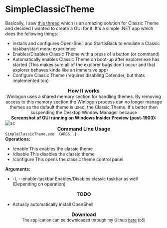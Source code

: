 # SimpleClassicTheme<div><font size="5">
</font></div>Basically, I saw <a href="http://winclassic.boards.net/thread/413/reversibly-enable-disable-classic-powershell">this thread</a> which is an amazing solution for Classic Theme and decided I wanted to create a GUI for it. It's a simple .NET app which does the following things:<ul><li>Installs and configures Open-Shell and StartIsBack to emulate a Classic taskbar/start menu experience</li>    <li>Enables/Disables Classic Theme with a press of a button (or command)</li>    <li>Automatically enables Classic Theme on boot-up after explorer.exe has started (This makes sure all of the explorer bugs don't occur and that explorer behaves kinda like an immersive app)</li>    <li>Configure Classic Theme (requires disabling Defender, but thats implemented too)</li></ul>
<div align="center"><b><font size="3">How It works</font></b></div><div align="center">Winlogon uses a shared memory section for handling themes. By removing access to this memory section the Winlogon process can no longer manage themes so the default theme is used, the Classic Theme. It's better then suspending the Desktop Window Manager because 
</div>
<div align="center"><b>Screenshot of GUI running on Windows Insider Preview (post-1903):</b></div><div align="center"><b></b>
</div><img alt="sc" src="https://i.imgur.com/PDkTtsB.png" style="max-width:100%;">

<div align="center"><b><font size="3">Command Line Usage</font></b>
</div>
<code>SimpleClassicTheme.exe <OPERATION> {ARGS..}</code><br>
<b>Operations:</b>
    <ul><li>/enable This enables the classic theme</li>	<li>/disable This disables the classic theme</li>	<li>/configure This opens the classic theme control panel</li>
</ul><b>Arguments:</b>
<ul><li>-t, --enable-taskbar Enables/Disables classic taskbar as well (Depending on operation)</li></ul><b>
</b><div align="center"><b><font size="3">TODO</font></b>
    </div><ul><li><div align="left">Actually automatically install OpenShell
</div></li></ul><div align="center"><font size="3"><b>Download</b></font></div><div align="center"><font size="3">
</font></div><div align="center"><font size="3"><font size="2">The application can be downloaded through my Github <a href="https://github.com/AEAEAEAE4343/SimpleClassicTheme/releases/download/b5/SimpleClassicTheme.exe">here</a> (b5)</font>
</font></div>
